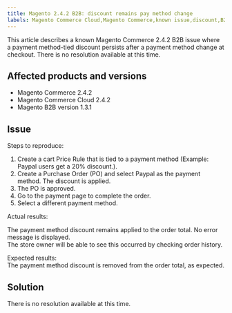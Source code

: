 ```yaml
---
title: Magento 2.4.2 B2B: discount remains pay method change
labels: Magento Commerce Cloud,Magento Commerce,known issue,discount,B2B,payment method,2.4.2
---
```


This article describes a known Magento Commerce 2.4.2 B2B issue where a payment method-tied discount persists after a payment method change at checkout. There is no resolution available at this time.

## Affected products and versions

* Magento Commerce 2.4.2
* Magento Commerce Cloud 2.4.2
* Magento B2B version 1.3.1

## Issue

Steps to reproduce:

1. Create a cart Price Rule that is tied to a payment method (Example: Paypal users get a 20% discount.).
1. Create a Purchase Order (PO) and select Paypal as the payment method. The discount is applied.
1. The PO is approved.
1. Go to the payment page to complete the order.
1. Select a different payment method.

Actual results:

The payment method discount remains applied to the order total.  No error message is displayed.  
The store owner will be able to see this occurred by checking order history.

Expected results:  
The payment method discount is removed from the order total, as expected.

## Solution

There is no resolution available at this time.
